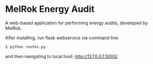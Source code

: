 # MelRok Energy Audit

A web-based application for performing energy audits, developed by MelRok.

After installing, run flask webservice via command line:
```bash
$ python routes.py
```
and then navigating to local host: http://127.0.0.1:5000/

